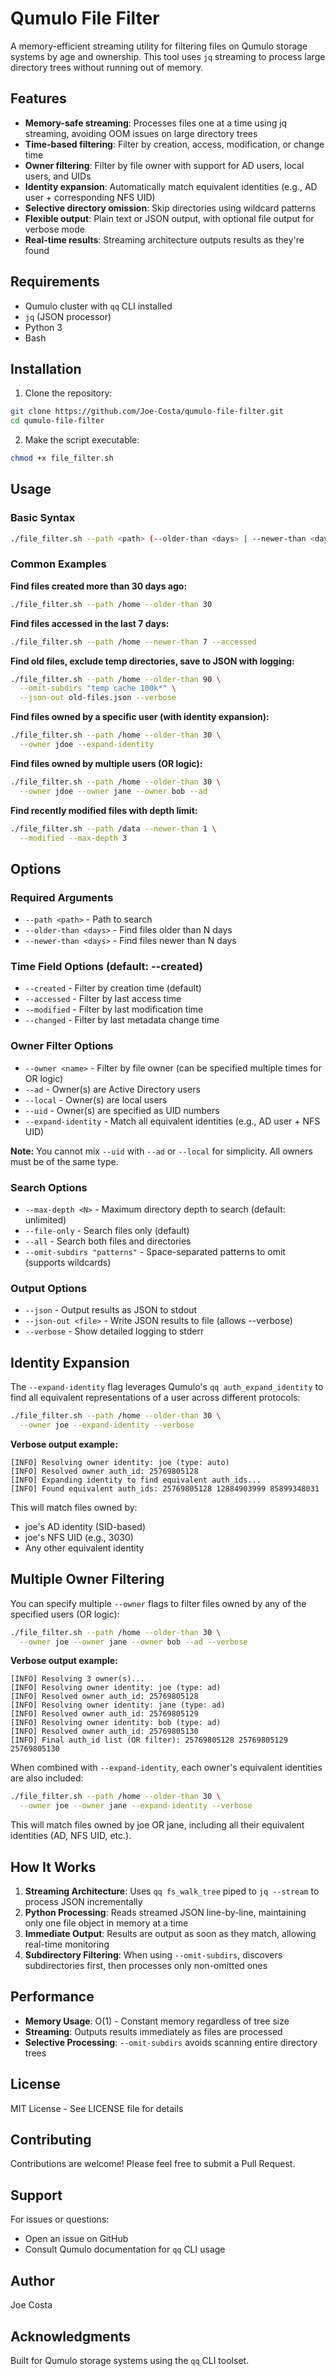 # Qumulo File Filter

A memory-efficient streaming utility for filtering files on Qumulo storage systems by age and ownership. This tool uses `jq` streaming to process large directory trees without running out of memory.

## Features

- **Memory-safe streaming**: Processes files one at a time using jq streaming, avoiding OOM issues on large directory trees
- **Time-based filtering**: Filter by creation, access, modification, or change time
- **Owner filtering**: Filter by file owner with support for AD users, local users, and UIDs
- **Identity expansion**: Automatically match equivalent identities (e.g., AD user + corresponding NFS UID)
- **Selective directory omission**: Skip directories using wildcard patterns
- **Flexible output**: Plain text or JSON output, with optional file output for verbose mode
- **Real-time results**: Streaming architecture outputs results as they're found

## Requirements

- Qumulo cluster with `qq` CLI installed
- `jq` (JSON processor)
- Python 3
- Bash

## Installation

1. Clone the repository:
```bash
git clone https://github.com/Joe-Costa/qumulo-file-filter.git
cd qumulo-file-filter
```

2. Make the script executable:
```bash
chmod +x file_filter.sh
```

## Usage

### Basic Syntax

```bash
./file_filter.sh --path <path> (--older-than <days> | --newer-than <days>) [OPTIONS]
```

### Common Examples

**Find files created more than 30 days ago:**
```bash
./file_filter.sh --path /home --older-than 30
```

**Find files accessed in the last 7 days:**
```bash
./file_filter.sh --path /home --newer-than 7 --accessed
```

**Find old files, exclude temp directories, save to JSON with logging:**
```bash
./file_filter.sh --path /home --older-than 90 \
  --omit-subdirs "temp cache 100k*" \
  --json-out old-files.json --verbose
```

**Find files owned by a specific user (with identity expansion):**
```bash
./file_filter.sh --path /home --older-than 30 \
  --owner jdoe --expand-identity
```

**Find files owned by multiple users (OR logic):**
```bash
./file_filter.sh --path /home --older-than 30 \
  --owner jdoe --owner jane --owner bob --ad
```

**Find recently modified files with depth limit:**
```bash
./file_filter.sh --path /data --newer-than 1 \
  --modified --max-depth 3
```

## Options

### Required Arguments
- `--path <path>` - Path to search
- `--older-than <days>` - Find files older than N days
- `--newer-than <days>` - Find files newer than N days

### Time Field Options (default: --created)
- `--created` - Filter by creation time (default)
- `--accessed` - Filter by last access time
- `--modified` - Filter by last modification time
- `--changed` - Filter by last metadata change time

### Owner Filter Options
- `--owner <name>` - Filter by file owner (can be specified multiple times for OR logic)
- `--ad` - Owner(s) are Active Directory users
- `--local` - Owner(s) are local users
- `--uid` - Owner(s) are specified as UID numbers
- `--expand-identity` - Match all equivalent identities (e.g., AD user + NFS UID)

**Note:** You cannot mix `--uid` with `--ad` or `--local` for simplicity. All owners must be of the same type.

### Search Options
- `--max-depth <N>` - Maximum directory depth to search (default: unlimited)
- `--file-only` - Search files only (default)
- `--all` - Search both files and directories
- `--omit-subdirs "patterns"` - Space-separated patterns to omit (supports wildcards)

### Output Options
- `--json` - Output results as JSON to stdout
- `--json-out <file>` - Write JSON results to file (allows --verbose)
- `--verbose` - Show detailed logging to stderr

## Identity Expansion

The `--expand-identity` flag leverages Qumulo's `qq auth_expand_identity` to find all equivalent representations of a user across different protocols:

```bash
./file_filter.sh --path /home --older-than 30 \
  --owner joe --expand-identity --verbose
```

**Verbose output example:**
```
[INFO] Resolving owner identity: joe (type: auto)
[INFO] Resolved owner auth_id: 25769805128
[INFO] Expanding identity to find equivalent auth_ids...
[INFO] Found equivalent auth_ids: 25769805128 12884903999 85899348031
```

This will match files owned by:
- joe's AD identity (SID-based)
- joe's NFS UID (e.g., 3030)
- Any other equivalent identity

## Multiple Owner Filtering

You can specify multiple `--owner` flags to filter files owned by any of the specified users (OR logic):

```bash
./file_filter.sh --path /home --older-than 30 \
  --owner joe --owner jane --owner bob --ad --verbose
```

**Verbose output example:**
```
[INFO] Resolving 3 owner(s)...
[INFO] Resolving owner identity: joe (type: ad)
[INFO] Resolved owner auth_id: 25769805128
[INFO] Resolving owner identity: jane (type: ad)
[INFO] Resolved owner auth_id: 25769805129
[INFO] Resolving owner identity: bob (type: ad)
[INFO] Resolved owner auth_id: 25769805130
[INFO] Final auth_id list (OR filter): 25769805128 25769805129 25769805130
```

When combined with `--expand-identity`, each owner's equivalent identities are also included:

```bash
./file_filter.sh --path /home --older-than 30 \
  --owner joe --owner jane --expand-identity --verbose
```

This will match files owned by joe OR jane, including all their equivalent identities (AD, NFS UID, etc.).

## How It Works

1. **Streaming Architecture**: Uses `qq fs_walk_tree` piped to `jq --stream` to process JSON incrementally
2. **Python Processing**: Reads streamed JSON line-by-line, maintaining only one file object in memory at a time
3. **Immediate Output**: Results are output as soon as they match, allowing real-time monitoring
4. **Subdirectory Filtering**: When using `--omit-subdirs`, discovers subdirectories first, then processes only non-omitted ones

## Performance

- **Memory Usage**: O(1) - Constant memory regardless of tree size
- **Streaming**: Outputs results immediately as files are processed
- **Selective Processing**: `--omit-subdirs` avoids scanning entire directory trees

## License

MIT License - See LICENSE file for details

## Contributing

Contributions are welcome! Please feel free to submit a Pull Request.

## Support

For issues or questions:
- Open an issue on GitHub
- Consult Qumulo documentation for `qq` CLI usage

## Author

Joe Costa

## Acknowledgments

Built for Qumulo storage systems using the `qq` CLI toolset.
